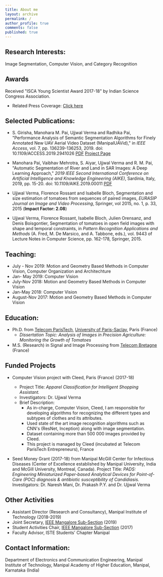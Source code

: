 ```yaml
---
title: About me
layout: archive
permalink: /
author_profile: true
comments: false
published: true
---
```


## Research Interests:
Image Segmentation, Computer Vision, and Category Recognition


## Awards
Received "ISCA Young Scientist Award 2017-18" by Indian Science Congress Association.
- Related Press Coverage: [Click here](https://timesofindia.indiatimes.com/city/mangaluru/indian-science-congress-honours-mit-manipal-professor-with-young-scientist-award/articleshow/63447042.cms)


## Selected Publications:
- S. Girisha, Manohara M. Pai, Ujjwal Verma and Radhika Pai, "Performance Analysis of Semantic Segmentation Algorithms for Finely Annotated New UAV Aerial Video Dataset (ManipalUAVid)," in _IEEE Access_, vol. 7, pp. 136239-136253, 2019.
doi: 10.1109/ACCESS.2019.2941026  [PDF](https://github.com/uverma/uverma.github.io/blob/master/_data/IEEE%20Access%20GirishPgNb.pdf) [Project Page](https://github.com/uverma/ManipalUAVid)

- Manohara Pai, Vaibhav Mehrotra, S. Aiyar, Ujjwal Verma and R. M. Pai, "Automatic Segmentation of River and Land in SAR Images: A Deep Learning Approach," _2019 IEEE Second International Conference on Artificial Intelligence and Knowledge Engineering (AIKE)_, Sardinia, Italy, 2019, pp. 15-20.
doi: 10.1109/AIKE.2019.00011 [PDF](https://github.com/uverma/uverma.github.io/blob/master/_data/AIKE-Vaibhav-2019.pdf)

- Ujjwal Verma, Florence Rossant and Isabelle Bloch,
	Segmentation and size estimation of tomatoes from sequences of paired images,
	_EURASIP Journal on Image and Video Processing_, Springer, vol 2015, no. 1, p. 33, 2015 (**Impact Factor: 	  2.08**)

- Ujjwal Verma, Florence Rossant, Isabelle Bloch, Julien Orensanz, and Denis Boisgontier,
	Segmentation of tomatoes in open field images with shape and temporal constraints,
	in _Pattern Recognition Applications and Methods_ (A. Fred, M. De Marsico, and A. Tabbone,
	eds.), vol. 9443 of Lecture Notes in Computer Science, pp. 162-178, Springer, 2015.


## Teaching:
- July - Nov 2019: Motion and Geometry Based Methods in Computer Vision, Computer Organization and Architechture
- Jan- May 2019: Computer Vision
- July-Nov 2018: Motion and Geometry Based Methods in Computer Vision
- Jan-May 2018: Computer Vision
- August-Nov 2017: Motion and Geometry Based Methods in Computer Vision


## Education:
- Ph.D. from [Telecom ParisTech](https://www.telecom-paristech.fr/), [University of Paris-Saclay](https://www.universite-paris-saclay.fr/en), Paris (France) 
	- *Dissertation Topic: Analysis of Images in Precision Agriculture: Monitoring the Growth of Tomatoes*
- M.S. (Research) in Signal and Image Processing from [Telecom Bretagne](https://www.imt-atlantique.fr/) (France) 


## Funded Projects
- Computer Vision project with Cleed, Paris (France) (2017-18)
	- Project Title: _Apparel Classification for Intelligent Shopping Assistant._
	- Investigators: Dr. Ujjwal Verma
  - Brief Description:
    - As in-charge, Computer Vision, Cleed, I am responsible for developing algorithms for recognizing the different types and subtypes of clothes and its attributes.
    - Used state of the art image recognition algorithms such as CNN's (ResNet, Inception) along with image segmentation.
    - Dataset containing more than 500 000 images provided by Cleed. 
    - This project is managed by Cleed (incubated at Telecom ParisTech Entrepreneurs), France
    
  
  
- Seed Money Grant (2017-18) from Manipal McGill Center for Infectious Diseases (Center of Excellence established 		  by Manipal University, India and McGill University, Montreal, Canada). 
	Project Title: _PADS: Engineering Miniaturized Paper-based Analytical Devices for Point-of-Care (POC) 			diagnosis & antibiotic susceptibility of Candidiasis._
	Investigators: Dr. Naresh Mani, Dr. Prakash P.Y. and Dr. Ujjwal Verma






## Other Activities

- Assistant Director (Research and Consultancy), Manipal Institute of Technology (2018-2019)
- Joint Secretary,  [IEEE Mangalore Sub-Section](www.ieee-mangalore.org) (2019)
- Student Activities Chair, [IEEE Mangalore Sub-Section](www.ieee-mangalore.org) (2017)
- Faculty Advisor, ISTE Students' Chapter Manipal




## Contact Information:
 
Department of Electronics and Communication Engineering,
Manipal Institute of Technology,
Manipal Academy of Higher Education,
Manipal, Karnataka (India)
